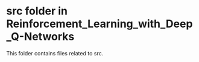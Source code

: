 # src folder in Reinforcement_Learning_with_Deep_Q-Networks 
This folder contains files related to src. 
